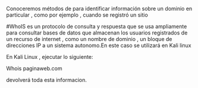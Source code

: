Conoceremos métodos de para identificar información sobre un dominio en particular , como por ejemplo , cuando se registró un sitio 

#WhoIS es un protocolo de consulta y respuesta que se usa ampliamente para consultar bases de datos que almacenan los usuarios registrados de un recurso de internet , como un nombre de dominio , un bloque de direcciones IP a un sistema autonomo.En este caso se utilizará en Kali linux

En Kali Linux , ejecutar lo siguiente:

Whois paginaweb.com

devolverá toda esta informacion.

